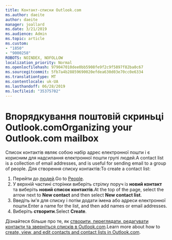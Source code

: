 ```yaml
---
title: Контакт-списки Outlook.com
ms.author: daeite
author: daeite
manager: joallard
ms.date: 3/21/2019
ms.audience: Admin
ms.topic: article
ms.custom:
- "1850"
- "9000258"
ROBOTS: NOINDEX, NOFOLLOW
localization_priority: Normal
ms.openlocfilehash: 979047010dee0bb5908fe9f2c9f5897f82ba0c67
ms.sourcegitcommit: 5fb7a4b28859690020efdea630d03e70cc0e6334
ms.translationtype: MT
ms.contentlocale: uk-UA
ms.lasthandoff: 06/28/2019
ms.locfileid: "35375702"
---
```

# <a name="organizing-your-outlookcom-mailbox"></a><span data-ttu-id="fc3f1-102">Впорядкування поштовій скриньці Outlook.com</span><span class="sxs-lookup"><span data-stu-id="fc3f1-102">Organizing your Outlook.com mailbox</span></span>

<span data-ttu-id="fc3f1-103">Список контактів являє собою набір адрес електронної пошти і є корисним для надсилання електронної пошти групі людей.</span><span class="sxs-lookup"><span data-stu-id="fc3f1-103">A contact list is a collection of email addresses, and is useful for sending email to a group of people.</span></span> <span data-ttu-id="fc3f1-104">Для створення списку контактів:</span><span class="sxs-lookup"><span data-stu-id="fc3f1-104">To create a contact list:</span></span>

1. <span data-ttu-id="fc3f1-105">Перейти до [людей](https://outlook.live.com/people/).</span><span class="sxs-lookup"><span data-stu-id="fc3f1-105">Go to [People](https://outlook.live.com/people/).</span></span>
1. <span data-ttu-id="fc3f1-106">У верхній частині сторінки виберіть стрілку поруч із **новий контакт** та виберіть **новий список контактів**.</span><span class="sxs-lookup"><span data-stu-id="fc3f1-106">At the top of the page, select the arrow next to **New contact** and then select **New contact list**.</span></span>
1. <span data-ttu-id="fc3f1-107">Введіть ім'я для списку і потім додати імена або адреси електронної пошти.</span><span class="sxs-lookup"><span data-stu-id="fc3f1-107">Enter a name for the list, and then add names or email addresses.</span></span>
1. <span data-ttu-id="fc3f1-108">Виберіть **створити**.</span><span class="sxs-lookup"><span data-stu-id="fc3f1-108">Select **Create**.</span></span>

<span data-ttu-id="fc3f1-109">Дізнайтеся більше про те, як [створити, переглядати, редагувати контакти та зверніться списків в Outlook.com](https://support.office.com/article/5b909158-036e-4820-92f7-2a27f57b9f01).</span><span class="sxs-lookup"><span data-stu-id="fc3f1-109">Learn more about how to [create, view, and edit contacts and contact lists in Outlook.com](https://support.office.com/article/5b909158-036e-4820-92f7-2a27f57b9f01).</span></span>